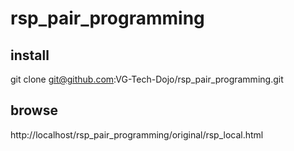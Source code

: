 # rsp_pair_programming

## install
git clone git@github.com:VG-Tech-Dojo/rsp_pair_programming.git

## browse
http://localhost/rsp_pair_programming/original/rsp_local.html
